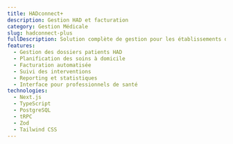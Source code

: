 ```yaml
---
title: HADconnect+
description: Gestion HAD et facturation
category: Gestion Médicale
slug: hadconnect-plus
fullDescription: Solution complète de gestion pour les établissements d'Hospitalisation À Domicile (HAD), intégrant la gestion des patients, la coordination des soins et la facturation automatisée.
features:
  - Gestion des dossiers patients HAD
  - Planification des soins à domicile
  - Facturation automatisée
  - Suivi des interventions
  - Reporting et statistiques
  - Interface pour professionnels de santé
technologies:
  - Next.js
  - TypeScript
  - PostgreSQL
  - tRPC
  - Zod
  - Tailwind CSS
---
```

